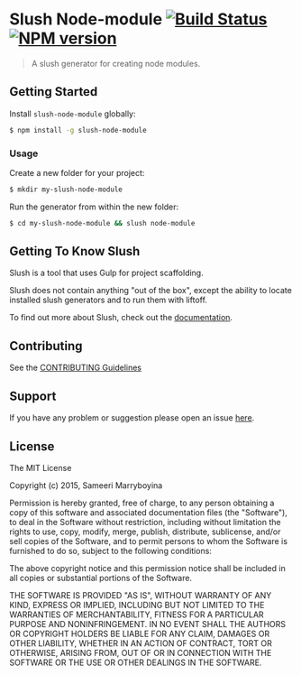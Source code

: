 # Slush Node-module [![Build Status](https://secure.travis-ci.org/sameeri/slush-node-module.png?branch=master)](https://travis-ci.org/sameeri/slush-node-module) [![NPM version](https://badge-me.herokuapp.com/api/npm/slush-node-module.png)](http://badges.enytc.com/for/npm/slush-node-module)

> A slush generator for creating node modules.


## Getting Started

Install `slush-node-module` globally:

```bash
$ npm install -g slush-node-module
```

### Usage

Create a new folder for your project:

```bash
$ mkdir my-slush-node-module
```

Run the generator from within the new folder:

```bash
$ cd my-slush-node-module && slush node-module
```

## Getting To Know Slush

Slush is a tool that uses Gulp for project scaffolding.

Slush does not contain anything "out of the box", except the ability to locate installed slush generators and to run them with liftoff.

To find out more about Slush, check out the [documentation](https://github.com/slushjs/slush).

## Contributing

See the [CONTRIBUTING Guidelines](https://github.com/sameeri/slush-node-module/blob/master/CONTRIBUTING.md)

## Support
If you have any problem or suggestion please open an issue [here](https://github.com/sameeri/slush-node-module/issues).

## License 

The MIT License

Copyright (c) 2015, Sameeri Marryboyina

Permission is hereby granted, free of charge, to any person
obtaining a copy of this software and associated documentation
files (the "Software"), to deal in the Software without
restriction, including without limitation the rights to use,
copy, modify, merge, publish, distribute, sublicense, and/or sell
copies of the Software, and to permit persons to whom the
Software is furnished to do so, subject to the following
conditions:

The above copyright notice and this permission notice shall be
included in all copies or substantial portions of the Software.

THE SOFTWARE IS PROVIDED "AS IS", WITHOUT WARRANTY OF ANY KIND,
EXPRESS OR IMPLIED, INCLUDING BUT NOT LIMITED TO THE WARRANTIES
OF MERCHANTABILITY, FITNESS FOR A PARTICULAR PURPOSE AND
NONINFRINGEMENT. IN NO EVENT SHALL THE AUTHORS OR COPYRIGHT
HOLDERS BE LIABLE FOR ANY CLAIM, DAMAGES OR OTHER LIABILITY,
WHETHER IN AN ACTION OF CONTRACT, TORT OR OTHERWISE, ARISING
FROM, OUT OF OR IN CONNECTION WITH THE SOFTWARE OR THE USE OR
OTHER DEALINGS IN THE SOFTWARE.

